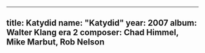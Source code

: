 
---
title: Katydid
name: "Katydid"
year:  2007
album: Walter Klang era 2
composer: Chad Himmel, Mike Marbut, Rob Nelson
---
